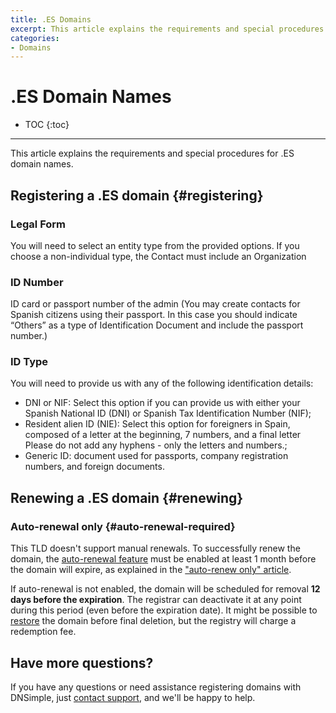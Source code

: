 ```yaml
---
title: .ES Domains
excerpt: This article explains the requirements and special procedures for .ES domain names.
categories:
- Domains
---
```


# .ES Domain Names

* TOC
{:toc}

---

This article explains the requirements and special procedures for .ES domain names.

## Registering a .ES domain {#registering}

### Legal Form

You will need to select an entity type from the provided options. If you choose a non-individual type, the Contact must include an Organization

### ID Number

ID card or passport number of the admin (You may create contacts for Spanish citizens using their passport. In this case you should indicate “Others” as a type of Identification Document and include the passport number.)

### ID Type

You will need to provide us with any of the following identification details:
- DNI or NIF: Select this option if you can provide us with either your Spanish National ID (DNI) or Spanish Tax Identification Number (NIF);
- Resident alien ID (NIE): Select this option for foreigners in Spain, composed of a letter at the beginning, 7 numbers, and a final letter Please do not add any hyphens - only the letters and numbers.;
- Generic ID: document used for passports, company registration numbers, and foreign documents.

## Renewing a .ES domain {#renewing}

### Auto-renewal only {#auto-renewal-required}

This TLD doesn't support manual renewals. To successfully renew the domain, the [auto-renewal feature](/articles/domain-auto-renewal) must be enabled at least 1 month before the domain will expire, as explained in the ["auto-renew only" article](/articles/auto-renew-only-domains).

If auto-renewal is not enabled, the domain will be scheduled for removal **12 days before the expiration**. The registrar can deactivate it at any point during this period (even before the expiration date). It might be possible to [restore](/articles/restoring-domain) the domain before final deletion, but the registry will charge a redemption fee.

## Have more questions?

If you have any questions or need assistance registering domains with DNSimple, just [contact support](https://dnsimple.com/feedback), and we'll be happy to help.
